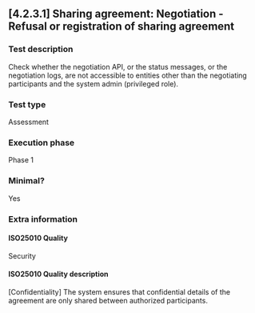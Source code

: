 
## [4.2.3.1] Sharing agreement: Negotiation - Refusal or registration of sharing agreement
 
### Test description
Check whether the negotiation API, or the status messages, or the negotiation logs, are not accessible to entities other than the negotiating participants and the system admin (privileged role).
 
### Test type
Assessment
 
### Execution phase
Phase 1
 
### Minimal?
Yes
 
### Extra information
#### ISO25010 Quality
Security
#### ISO25010 Quality description
[Confidentiality] The system ensures that confidential details of the agreement are only shared between authorized participants.
    